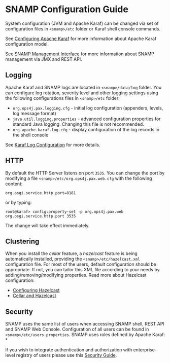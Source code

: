 SNAMP Configuration Guide
====
System configuration (JVM and Apache Karaf) can be changed via set of configuration files in `<snamp>/etc` folder or Karaf shell console commands.

See [Configuring Apache Karaf](http://karaf.apache.org/manual/latest/#_configuration) for more information about Apache Karaf configuration model.

See [SNAMP Management Interface](mgmt.md) for more information about SNAMP management via JMX and REST API.

## Logging
Apache Karaf and SNAMP logs are located in `<snamp>/data/log` folder. You can configure log rotation, severity level and other logging settings using the following configurations files in `<snamp>/etc` folder:
* `org.ops4j.pax.logging.cfg` - initial log configuration (appenders, levels, log message format)
* `java.util.logging.properties` - advanced configuration properties for standard Java logging. Changing this file is not recommended.
* `org.apache.karaf.log.cfg` - display configuration of the log records in the shell console

See [Karaf Log Configuration](http://karaf.apache.org/manual/latest/users-guide/log.html) for more details.

## HTTP
By default the HTTP Server listens on port `3535`. You can change the port by modifying a file `<snamp>/etc/org.ops4j.pax.web.cfg` with the following content:

```
org.osgi.service.http.port=8181
```

or by typing:
```
root@karaf> config:property-set -p org.ops4j.pax.web org.osgi.service.http.port 3535
```

The change will take effect immediately.

## Clustering
When you install the _cellar_ feature, a _hazelcast_ feature is being automatically installed, providing the `<snamp>/etc/hazelcast.xml` configuration file. For most of the users, default configuration should be appropriate. If not, you can tailor this XML file according to your needs by adding/removing/modifying properties. Read more about Hazelcast configuration:
* [Configuring Hazelcast](http://docs.hazelcast.org/docs/3.7.2/manual/html-single/index.html#understanding-configuration)
* [Cellar and Hazelcast](https://karaf.apache.org/manual/cellar/latest-4/#_core_runtime_and_hazelcast)

## Security
SNAMP uses the same list of users when accessing SNAMP shell, REST API and SNAMP Web Console. Configuration of all users can be found in `<snamp>/etc/users.properties`. SNAMP uses roles defined by Apache Karaf:
* 

If you wish to integrate authentication and authorization with enterprise-level registry of users please use this [Security Guide](https://karaf.apache.org/manual/latest/security).
